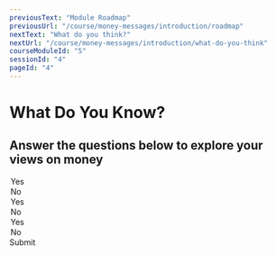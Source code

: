 ```yaml
---
previousText: "Module Roadmap"
previousUrl: "/course/money-messages/introduction/roadmap"
nextText: "What do you think?"
nextUrl: "/course/money-messages/introduction/what-do-you-think"
courseModuleId: "5"
sessionId: "4"
pageId: "4"
---
```



# What Do You Know?

## Answer the questions below to explore your views on money

<sparkle-quiz question-text="What are your thoughts about the importance of money in our lives?" type="TEXT" question-id="101"></sparkle-quiz>
<sparkle-quiz question-text="Is energy important in acquiring more money?" type="MULTIPLE-CHOICE" question-id="102">

<div slot="options">
<option>Yes</option>
<option>No</option>   
</div>
</sparkle-quiz>
<sparkle-quiz question-text="Is your future vision important in having large sums of money one day?" type="MULTIPLE-CHOICE" question-id="103">
<div slot="options">
<option>Yes</option>
<option>No</option>   
</div>
</sparkle-quiz>
<sparkle-quiz question-text="Is it important to keep company with people who have a good attitude toward money?" type="MULTIPLE-CHOICE" question-id="104">
<div slot="options">
<option>Yes</option>
<option>No</option>   
</div>
</sparkle-quiz>
<sparkle-button primary round>Submit</sparkle-button>
